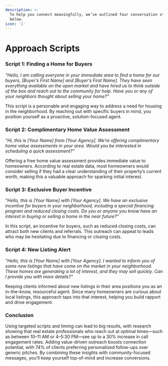 ```yaml
---
description: >-
  To help you connect meaningfully, we’ve outlined four conversation starters
  below.
icon: '1'
---
```


# Approach Scripts

### **Script 1: Finding a Home for Buyers**

_“Hello, I am calling everyone in your immediate area to find a home for our buyers, \[Buyer’s First Name] and \[Buyer’s First Name]. They have seen everything available on the open market and have hired us to think outside of the box and reach out to the community for help. Have you or any of your neighbors thought about selling your home?”_

This script is a personable and engaging way to address a need for housing in the neighborhood. By reaching out with specific buyers in mind, you position yourself as a proactive, solution-focused agent.

### **Script 2: Complimentary Home Value Assessment**

_“Hi, this is \[Your Name] from \[Your Agency]. We’re offering complimentary home value assessments in your area. Would you be interested in scheduling a quick assessment?”_

Offering a free home value assessment provides immediate value to homeowners. According to real estate data, most homeowners would consider selling if they had a clear understanding of their property’s current worth, making this a valuable approach for sparking initial interest.

### **Script 3: Exclusive Buyer Incentive**

_“Hello, this is \[Your Name] with \[Your Agency]. We have an exclusive incentive for buyers in your neighborhood, including a special financing program and reduced closing costs. Do you or anyone you know have an interest in buying or selling a home in the near future?”_

In this script, an incentive for buyers, such as reduced closing costs, can attract both new clients and referrals. This outreach can appeal to leads who may be hesitating due to financing or closing costs.

### **Script 4: New Listing Alert**

_“Hello, this is \[Your Name] with \[Your Agency]. I wanted to inform you of some new listings that have come on the market in your neighborhood. These homes are generating a lot of interest, and they may sell quickly. Can I provide you with more details?”_

Keeping clients informed about new listings in their area positions you as an in-the-know, resourceful agent. Since many homeowners are curious about local listings, this approach taps into that interest, helping you build rapport and drive engagement.

### Conclusion

Using targeted scripts and timing can lead to big results, with research showing that real estate professionals who reach out at optimal times—such as between 10–11 AM or 4–5:30 PM—see up to a 30% increase in call engagement rates. Adding value-driven outreach boosts connection potential, with 74% of clients preferring personalized follow-ups over generic pitches. By combining these insights with community-focused messages, you’ll keep yourself top-of-mind and increase conversions.&#x20;



